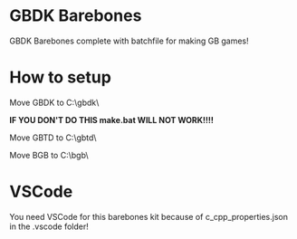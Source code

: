 # GBDK Barebones
GBDK Barebones complete with batchfile for making GB games!

# How to setup

Move GBDK to C:\gbdk\ 

**IF YOU DON'T DO THIS make.bat WILL NOT WORK!!!!**

Move GBTD to C:\gbtd\

Move BGB to C:\bgb\

# VSCode
You need VSCode for this barebones kit because of c_cpp_properties.json in the .vscode folder!

